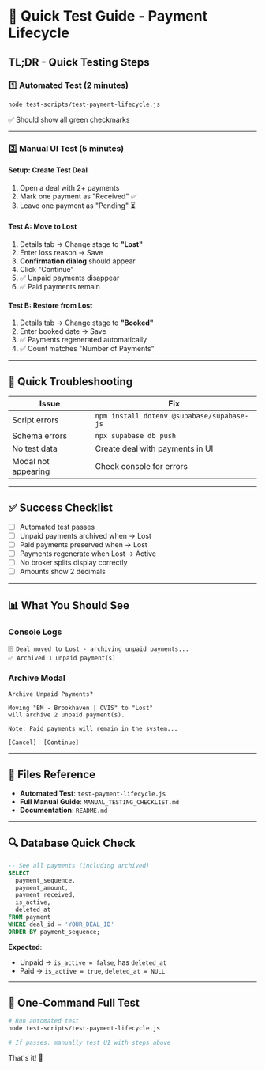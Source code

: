 # 🚀 Quick Test Guide - Payment Lifecycle

## TL;DR - Quick Testing Steps

### 1️⃣ Automated Test (2 minutes)
```bash
node test-scripts/test-payment-lifecycle.js
```
✅ Should show all green checkmarks

---

### 2️⃣ Manual UI Test (5 minutes)

#### Setup: Create Test Deal
1. Open a deal with 2+ payments
2. Mark one payment as "Received" ✅
3. Leave one payment as "Pending" ⏳

#### Test A: Move to Lost
1. Details tab → Change stage to **"Lost"**
2. Enter loss reason → Save
3. **Confirmation dialog** should appear
4. Click "Continue"
5. ✅ Unpaid payments disappear
6. ✅ Paid payments remain

#### Test B: Restore from Lost
1. Details tab → Change stage to **"Booked"**
2. Enter booked date → Save
3. ✅ Payments regenerated automatically
4. ✅ Count matches "Number of Payments"

---

## 🐛 Quick Troubleshooting

| Issue | Fix |
|-------|-----|
| Script errors | `npm install dotenv @supabase/supabase-js` |
| Schema errors | `npx supabase db push` |
| No test data | Create deal with payments in UI |
| Modal not appearing | Check console for errors |

---

## ✅ Success Checklist

- [ ] Automated test passes
- [ ] Unpaid payments archived when → Lost
- [ ] Paid payments preserved when → Lost
- [ ] Payments regenerate when Lost → Active
- [ ] No broker splits display correctly
- [ ] Amounts show 2 decimals

---

## 📊 What You Should See

### Console Logs
```
🗄️ Deal moved to Lost - archiving unpaid payments...
✅ Archived 1 unpaid payment(s)
```

### Archive Modal
```
Archive Unpaid Payments?

Moving "BM - Brookhaven | OVIS" to "Lost"
will archive 2 unpaid payment(s).

Note: Paid payments will remain in the system...

[Cancel]  [Continue]
```

---

## 📁 Files Reference

- **Automated Test**: `test-payment-lifecycle.js`
- **Full Manual Guide**: `MANUAL_TESTING_CHECKLIST.md`
- **Documentation**: `README.md`

---

## 🔍 Database Quick Check

```sql
-- See all payments (including archived)
SELECT
  payment_sequence,
  payment_amount,
  payment_received,
  is_active,
  deleted_at
FROM payment
WHERE deal_id = 'YOUR_DEAL_ID'
ORDER BY payment_sequence;
```

**Expected**:
- Unpaid → `is_active = false`, has `deleted_at`
- Paid → `is_active = true`, `deleted_at = NULL`

---

## 🎯 One-Command Full Test

```bash
# Run automated test
node test-scripts/test-payment-lifecycle.js

# If passes, manually test UI with steps above
```

That's it! 🎉
